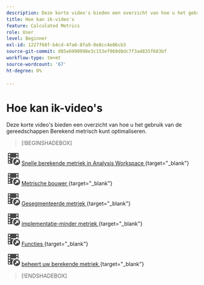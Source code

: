```yaml
---
description: Deze korte video's bieden een overzicht van hoe u het gebruik van de gereedschappen Berekend metrisch kunt optimaliseren.
title: Hoe kan ik-video's
feature: Calculated Metrics
role: User
level: Beginner
exl-id: 1227f68f-b4cd-4fa6-8fa9-0e8cc4e86cb3
source-git-commit: d85e6990998e3c153ef969d8dc7f3a4835f683bf
workflow-type: tm+mt
source-wordcount: '67'
ht-degree: 0%

---
```


# Hoe kan ik-video&#39;s

Deze korte video&#39;s bieden een overzicht van hoe u het gebruik van de gereedschappen Berekend metrisch kunt optimaliseren.

>[!BEGINSHADEBOX]

![ VideoCheckedOut ](/help/assets/icons/VideoCheckedOut.svg) [ Snelle berekende metriek in Analysis Workspace ](https://experienceleague.adobe.com/docs/analytics-learn/tutorials/components/calculated-metrics/quick-calculated-metrics-in-analysis-workspace.html){target="_blank"}

![ VideoCheckedOut ](/help/assets/icons/VideoCheckedOut.svg) [ Metrische bouwer ](https://experienceleague.adobe.com/docs/analytics-learn/tutorials/components/calculated-metrics/calculated-metrics-metric-builder.html){target="_blank"}

![ VideoCheckedOut ](/help/assets/icons/VideoCheckedOut.svg) [ Gesegmenteerde metriek ](https://experienceleague.adobe.com/docs/analytics-learn/tutorials/components/calculated-metrics/calculated-metrics-segmented-metrics.html){target="_blank"}

![ VideoCheckedOut ](/help/assets/icons/VideoCheckedOut.svg) [ implementatie-minder metriek ](https://experienceleague.adobe.com/docs/analytics-learn/tutorials/components/calculated-metrics/calculated-metrics-implementationless-metrics.html){target="_blank"}

![ VideoCheckedOut ](/help/assets/icons/VideoCheckedOut.svg) [ Functies ](https://experienceleague.adobe.com/docs/analytics-learn/tutorials/components/calculated-metrics/calculated-metrics-functions.html){target="_blank"}

![ VideoCheckedOut ](/help/assets/icons/VideoCheckedOut.svg) [ beheert uw berekende metriek ](https://experienceleague.adobe.com/docs/analytics-learn/tutorials/components/calculated-metrics/manage-your-calculated-metrics.html){target="_blank"}


>[!ENDSHADEBOX]
